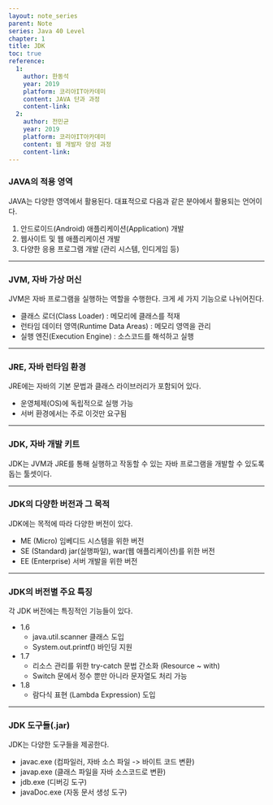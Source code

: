 ```yaml
---
layout: note_series
parent: Note
series: Java 40 Level
chapter: 1
title: JDK
toc: true
reference:
  1: 
    author: 한동석
    year: 2019
    platform: 코리아IT아카데미
    content: JAVA 단과 과정
    content-link: 
  2:
    author: 전민균
    year: 2019
    platform: 코리아IT아카데미
    content: 웹 개발자 양성 과정
    content-link: 
---
```


### JAVA의 적용 영역

JAVA는 다양한 영역에서 활용된다. 대표적으로 다음과 같은 분야에서 활용되는 언어이다.

1. 안드로이드(Android) 애플리케이션(Application) 개발
2. 웹사이트 및 웹 애플리케이션 개발
3. 다양한 응용 프로그램 개발 (관리 시스템, 인디게임 등)

---

### JVM, 자바 가상 머신

JVM은 자바 프로그램을 실행하는 역할을 수행한다. 크게 세 가지 기능으로 나뉘어진다.

- 클래스 로더(Class Loader) : 메모리에 클래스를 적재
- 런타임 데이터 영역(Runtime Data Areas) : 메모리 영역을 관리
- 실행 엔진(Execution Engine) : 소스코드를 해석하고 실행

---

### JRE, 자바 런타임 환경

JRE에는 자바의 기본 문법과 클래스 라이브러리가 포함되어 있다.

- 운영체제(OS)에 독립적으로 실행 가능
- 서버 환경에서는 주로 이것만 요구됨

---

### JDK, 자바 개발 키트

JDK는 JVM과 JRE를 통해 실행하고 작동할 수 있는 자바 프로그램을 개발할 수 있도록 돕는 툴셋이다.

---

### JDK의 다양한 버전과 그 목적

JDK에는 목적에 따라 다양한 버전이 있다.

- ME (Micro)
  임베디드 시스템을 위한 버전
- SE (Standard)
  jar(실행파일), war(웹 애플리케이션)를 위한 버전
- EE (Enterprise)
  서버 개발을 위한 버전

---

### JDK의 버전별 주요 특징

각 JDK 버전에는 특징적인 기능들이 있다.

- 1.6
  - java.util.scanner 클래스 도입
  - System.out.printf() 바인딩 지원
- 1.7
  - 리소스 관리를 위한 try-catch 문법 간소화 (Resource ~ with)
  - Switch 문에서 정수 뿐만 아니라 문자열도 처리 가능
- 1.8
  - 람다식 표현 (Lambda Expression) 도입

---

### JDK 도구들(.jar)

JDK는 다양한 도구들을 제공한다.

- javac.exe (컴파일러, 자바 소스 파일 -> 바이트 코드 변환)
- javap.exe (클래스 파일을 자바 소스코드로 변환)
- jdb.exe (디버깅 도구)
- javaDoc.exe (자동 문서 생성 도구)
